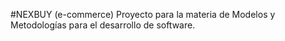 #NEXBUY (e-commerce)
Proyecto para la materia de Modelos y Metodologías para el desarrollo de software.

